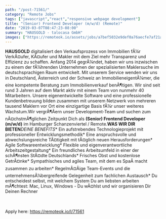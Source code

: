 ```yaml
---
path: "/post-71561/"
category: "Remote Jobs"
tags: ["javascript","react","responsive webpage development"]
title: "(Senior) Frontend Developer (m/w/d) (Remote)"
date: "2019-03-07T08:47:23-08:00"
summary: "HAUSGOLD - talocasa GmbH"
images: ["https://remoteok.io/assets/jobs/a7bef5032e9def0a76aecfe7af21a0071551955643.png"]
---
```


**HAUSGOLD** digitalisiert den Verkaufsprozess von Immobilien fÃ¼r VerkÃ¤ufer, KÃ¤ufer und Makler mit dem Ziel mehr Transparenz und Effizienz zu schaffen. Anfang 2014 gegrÃ¼ndet, haben wir uns inzwischen zu einem der fÃ¼hrenden Unternehmen der spezialisierten Maklersuche im deutschsprachigen Raum entwickelt. Mit unserem Service wenden wir uns in Deutschland, Ãsterreich und der Schweiz an ImmobilieneigentÃ¼mer, die eine kompetente Beratung zum Immobilienverkauf benÃ¶tigen. Wir sind seit rund 3 Jahren auf dem Markt aktiv mit einem Team von nunmehr 40 Mitarbeitern. Unsere eigenentwickelte Software und eine professionelle Kundenbetreuung bilden zusammen mit unserem Netzwerk von mehreren tausend Maklern vor Ort eine einzigartige Basis fÃ¼r unser weiteres Wachstum.Wir vergrÃ¶Ãern unser Development-Team und suchen zum nÃ¤chstmÃ¶glichen Zeitpunkt Dich als **(Senior) Frontend Developer (m/w/d)** im Hamburger Schanzenviertel / Remote.**WAS WIR DIR BIETEN***DEINE BENEFITS** Ein aufstrebendes Technologieprojekt mit professioneller Entwicklungsmethodik* Eine anspruchsvolle und abwechslungsreiche TÃ¤tigkeit mit tÃ¤glich neuen Herausforderungen* Agile Softwareentwicklung* Flexible und eigenverantwortliche Arbeitszeitgestaltung* Ein freundliches Arbeitsumfeld in einer der schÃ¶nsten StÃ¤dte Deutschlands* Frisches Obst und kostenlose GetrÃ¤nke* Sympathisches und agiles Team, mit dem es SpaÃ macht zusammen zu arbeiten* RegelmÃ¤Ãige Team-Events und die unternehmensÃ¼bergreifende Gelegenheit zum fachlichen Austausch* Du entscheidest selbst, mit welchem System Du am liebsten arbeiten mÃ¶chtest: Mac, Linux, Windows - Du wÃ¤hlst und wir organisieren Dir Deinen Rechner

<br/>
<br/>
Apply here: <A HREF="https://remoteok.io/l/71561">https://remoteok.io/l/71561</A>
